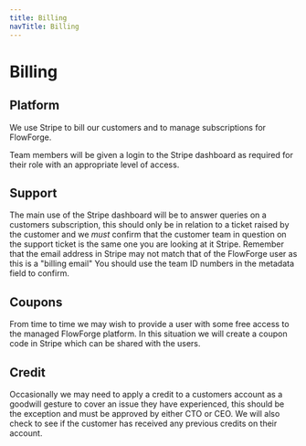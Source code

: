 ```yaml
---
title: Billing
navTitle: Billing
---
```


# Billing

## Platform

We use Stripe to bill our customers and to manage subscriptions for FlowForge.

Team members will be given a login to the  Stripe dashboard as required for their role with an appropriate level of access.

## Support

The main use of the Stripe dashboard will be to answer queries on a customers subscription, this should only be in relation to a ticket raised by the customer and we *must* confirm that the customer team in question on the support ticket is the same one you are looking at it Stripe. Remember that the email address in Stripe may not match that of the FlowForge user as this is a "billing email" You should use the team ID numbers in the metadata field to confirm.

## Coupons
From time to time we may wish to provide a user with some free access to 
the managed FlowForge platform. In this situation we will create a coupon code
in Stripe which can be shared with the users.

## Credit
Occasionally we may need to apply a credit to a customers account as a goodwill gesture to cover an issue they have experienced, this should be the exception and must be approved by either CTO or CEO. We will also check to see if the customer has received any previous credits on their account.


